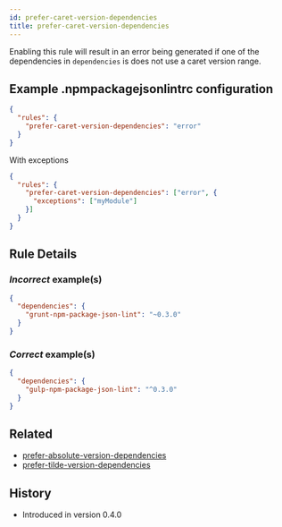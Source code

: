 ```yaml
---
id: prefer-caret-version-dependencies
title: prefer-caret-version-dependencies
---
```


Enabling this rule will result in an error being generated if one of the dependencies in `dependencies` is does not use a caret version range.

## Example .npmpackagejsonlintrc configuration

```json
{
  "rules": {
    "prefer-caret-version-dependencies": "error"
  }
}
```

With exceptions

```json
{
  "rules": {
    "prefer-caret-version-dependencies": ["error", {
      "exceptions": ["myModule"]
    }]
  }
}
```

## Rule Details

### *Incorrect* example(s)

```json
{
  "dependencies": {
    "grunt-npm-package-json-lint": "~0.3.0"
  }
}
```

### *Correct* example(s)

```json
{
  "dependencies": {
    "gulp-npm-package-json-lint": "^0.3.0"
  }
}
```

## Related

* [prefer-absolute-version-dependencies](prefer-absolute-version-dependencies.md)
* [prefer-tilde-version-dependencies](prefer-tilde-version-dependencies.md)

## History

* Introduced in version 0.4.0
